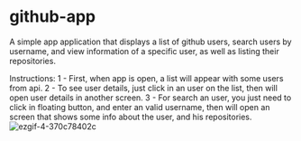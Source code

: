 # github-app
A simple app application that displays a list of github users, search users by username, and view information of a specific user, as well as listing their repositories.

Instructions:
1 - First, when app is open, a list will appear with some users from api.
2 - To see user details, just click in an user on the list, then will open user details in another screen.
3 - For search an user, you just need to click in floating button, and enter an valid username, then will open an screen that shows some info about the user, and his repositories.
![ezgif-4-370c78402c](https://github.com/icarusdevv/github-app/assets/112632661/32556eda-f574-4cee-9815-9f026a9b329c)
